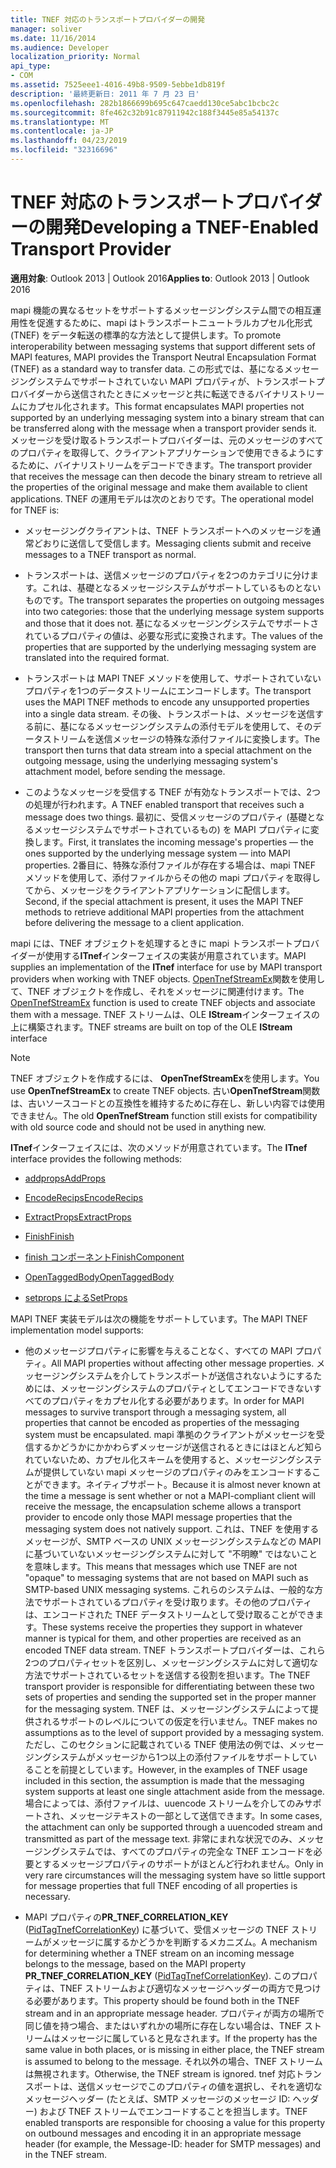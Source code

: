 ```yaml
---
title: TNEF 対応のトランスポートプロバイダーの開発
manager: soliver
ms.date: 11/16/2014
ms.audience: Developer
localization_priority: Normal
api_type:
- COM
ms.assetid: 7525eee1-4016-49b8-9509-5ebbe1db819f
description: '最終更新日: 2011 年 7 月 23 日'
ms.openlocfilehash: 282b1866699b695c647caedd130ce5abc1bcbc2c
ms.sourcegitcommit: 8fe462c32b91c87911942c188f3445e85a54137c
ms.translationtype: MT
ms.contentlocale: ja-JP
ms.lasthandoff: 04/23/2019
ms.locfileid: "32316696"
---
```

# <a name="developing-a-tnef-enabled-transport-provider"></a><span data-ttu-id="ce5c6-103">TNEF 対応のトランスポートプロバイダーの開発</span><span class="sxs-lookup"><span data-stu-id="ce5c6-103">Developing a TNEF-Enabled Transport Provider</span></span>

  
  
<span data-ttu-id="ce5c6-104">**適用対象**: Outlook 2013 | Outlook 2016</span><span class="sxs-lookup"><span data-stu-id="ce5c6-104">**Applies to**: Outlook 2013 | Outlook 2016</span></span> 
  
<span data-ttu-id="ce5c6-105">mapi 機能の異なるセットをサポートするメッセージングシステム間での相互運用性を促進するために、mapi はトランスポートニュートラルカプセル化形式 (TNEF) をデータ転送の標準的な方法として提供します。</span><span class="sxs-lookup"><span data-stu-id="ce5c6-105">To promote interoperability between messaging systems that support different sets of MAPI features, MAPI provides the Transport Neutral Encapsulation Format (TNEF) as a standard way to transfer data.</span></span> <span data-ttu-id="ce5c6-106">この形式では、基になるメッセージングシステムでサポートされていない MAPI プロパティが、トランスポートプロバイダーから送信されたときにメッセージと共に転送できるバイナリストリームにカプセル化されます。</span><span class="sxs-lookup"><span data-stu-id="ce5c6-106">This format encapsulates MAPI properties not supported by an underlying messaging system into a binary stream that can be transferred along with the message when a transport provider sends it.</span></span> <span data-ttu-id="ce5c6-107">メッセージを受け取るトランスポートプロバイダーは、元のメッセージのすべてのプロパティを取得して、クライアントアプリケーションで使用できるようにするために、バイナリストリームをデコードできます。</span><span class="sxs-lookup"><span data-stu-id="ce5c6-107">The transport provider that receives the message can then decode the binary stream to retrieve all the properties of the original message and make them available to client applications.</span></span> <span data-ttu-id="ce5c6-108">TNEF の運用モデルは次のとおりです。</span><span class="sxs-lookup"><span data-stu-id="ce5c6-108">The operational model for TNEF is:</span></span>
  
- <span data-ttu-id="ce5c6-109">メッセージングクライアントは、TNEF トランスポートへのメッセージを通常どおりに送信して受信します。</span><span class="sxs-lookup"><span data-stu-id="ce5c6-109">Messaging clients submit and receive messages to a TNEF transport as normal.</span></span>
    
- <span data-ttu-id="ce5c6-110">トランスポートは、送信メッセージのプロパティを2つのカテゴリに分けます。これは、基礎となるメッセージシステムがサポートしているものとないものです。</span><span class="sxs-lookup"><span data-stu-id="ce5c6-110">The transport separates the properties on outgoing messages into two categories: those that the underlying message system supports and those that it does not.</span></span> <span data-ttu-id="ce5c6-111">基になるメッセージングシステムでサポートされているプロパティの値は、必要な形式に変換されます。</span><span class="sxs-lookup"><span data-stu-id="ce5c6-111">The values of the properties that are supported by the underlying messaging system are translated into the required format.</span></span>
    
- <span data-ttu-id="ce5c6-112">トランスポートは MAPI TNEF メソッドを使用して、サポートされていないプロパティを1つのデータストリームにエンコードします。</span><span class="sxs-lookup"><span data-stu-id="ce5c6-112">The transport uses the MAPI TNEF methods to encode any unsupported properties into a single data stream.</span></span> <span data-ttu-id="ce5c6-113">その後、トランスポートは、メッセージを送信する前に、基になるメッセージングシステムの添付モデルを使用して、そのデータストリームを送信メッセージの特殊な添付ファイルに変換します。</span><span class="sxs-lookup"><span data-stu-id="ce5c6-113">The transport then turns that data stream into a special attachment on the outgoing message, using the underlying messaging system's attachment model, before sending the message.</span></span>
    
- <span data-ttu-id="ce5c6-114">このようなメッセージを受信する TNEF が有効なトランスポートでは、2つの処理が行われます。</span><span class="sxs-lookup"><span data-stu-id="ce5c6-114">A TNEF enabled transport that receives such a message does two things.</span></span> <span data-ttu-id="ce5c6-115">最初に、受信メッセージのプロパティ (基礎となるメッセージシステムでサポートされているもの) を MAPI プロパティに変換します。</span><span class="sxs-lookup"><span data-stu-id="ce5c6-115">First, it translates the incoming message's properties — the ones supported by the underlying message system — into MAPI properties.</span></span> <span data-ttu-id="ce5c6-116">2番目に、特殊な添付ファイルが存在する場合は、mapi TNEF メソッドを使用して、添付ファイルからその他の mapi プロパティを取得してから、メッセージをクライアントアプリケーションに配信します。</span><span class="sxs-lookup"><span data-stu-id="ce5c6-116">Second, if the special attachment is present, it uses the MAPI TNEF methods to retrieve additional MAPI properties from the attachment before delivering the message to a client application.</span></span>
    
<span data-ttu-id="ce5c6-117">mapi には、TNEF オブジェクトを処理するときに mapi トランスポートプロバイダーが使用する**ITnef**インターフェイスの実装が用意されています。</span><span class="sxs-lookup"><span data-stu-id="ce5c6-117">MAPI supplies an implementation of the **ITnef** interface for use by MAPI transport providers when working with TNEF objects.</span></span> <span data-ttu-id="ce5c6-118">[OpenTnefStreamEx](opentnefstreamex.md)関数を使用して、TNEF オブジェクトを作成し、それをメッセージに関連付けます。</span><span class="sxs-lookup"><span data-stu-id="ce5c6-118">The [OpenTnefStreamEx](opentnefstreamex.md) function is used to create TNEF objects and associate them with a message.</span></span> <span data-ttu-id="ce5c6-119">TNEF ストリームは、OLE **IStream**インターフェイスの上に構築されます。</span><span class="sxs-lookup"><span data-stu-id="ce5c6-119">TNEF streams are built on top of the OLE **IStream** interface</span></span> 
  
> [!NOTE]
> <span data-ttu-id="ce5c6-120">TNEF オブジェクトを作成するには、 **OpenTnefStreamEx**を使用します。</span><span class="sxs-lookup"><span data-stu-id="ce5c6-120">You use **OpenTnefStreamEx** to create TNEF objects.</span></span> <span data-ttu-id="ce5c6-121">古い**OpenTnefStream**関数は、古いソースコードとの互換性を維持するために存在し、新しい内容では使用できません。</span><span class="sxs-lookup"><span data-stu-id="ce5c6-121">The old **OpenTnefStream** function still exists for compatibility with old source code and should not be used in anything new.</span></span> 
  
<span data-ttu-id="ce5c6-122">**ITnef**インターフェイスには、次のメソッドが用意されています。</span><span class="sxs-lookup"><span data-stu-id="ce5c6-122">The **ITnef** interface provides the following methods:</span></span> 
  
- [<span data-ttu-id="ce5c6-123">addprops</span><span class="sxs-lookup"><span data-stu-id="ce5c6-123">AddProps</span></span>](itnef-addprops.md)
    
- [<span data-ttu-id="ce5c6-124">EncodeRecips</span><span class="sxs-lookup"><span data-stu-id="ce5c6-124">EncodeRecips</span></span>](itnef-encoderecips.md)
    
- [<span data-ttu-id="ce5c6-125">ExtractProps</span><span class="sxs-lookup"><span data-stu-id="ce5c6-125">ExtractProps</span></span>](itnef-extractprops.md)
    
- [<span data-ttu-id="ce5c6-126">Finish</span><span class="sxs-lookup"><span data-stu-id="ce5c6-126">Finish</span></span>](itnef-finish.md)
    
- [<span data-ttu-id="ce5c6-127">finish コンポーネント</span><span class="sxs-lookup"><span data-stu-id="ce5c6-127">FinishComponent</span></span>](itnef-finishcomponent.md)
    
- [<span data-ttu-id="ce5c6-128">OpenTaggedBody</span><span class="sxs-lookup"><span data-stu-id="ce5c6-128">OpenTaggedBody</span></span>](itnef-opentaggedbody.md)
    
- [<span data-ttu-id="ce5c6-129">setprops による</span><span class="sxs-lookup"><span data-stu-id="ce5c6-129">SetProps</span></span>](itnef-setprops.md)
    
<span data-ttu-id="ce5c6-130">MAPI TNEF 実装モデルは次の機能をサポートしています。</span><span class="sxs-lookup"><span data-stu-id="ce5c6-130">The MAPI TNEF implementation model supports:</span></span>
  
- <span data-ttu-id="ce5c6-131">他のメッセージプロパティに影響を与えることなく、すべての MAPI プロパティ。</span><span class="sxs-lookup"><span data-stu-id="ce5c6-131">All MAPI properties without affecting other message properties.</span></span> <span data-ttu-id="ce5c6-132">メッセージングシステムを介してトランスポートが送信されないようにするためには、メッセージングシステムのプロパティとしてエンコードできないすべてのプロパティをカプセル化する必要があります。</span><span class="sxs-lookup"><span data-stu-id="ce5c6-132">In order for MAPI messages to survive transport through a messaging system, all properties that cannot be encoded as properties of the messaging system must be encapsulated.</span></span> <span data-ttu-id="ce5c6-133">mapi 準拠のクライアントがメッセージを受信するかどうかにかかわらずメッセージが送信されるときにはほとんど知られていないため、カプセル化スキームを使用すると、メッセージングシステムが提供していない mapi メッセージのプロパティのみをエンコードすることができます。ネイティブサポート。</span><span class="sxs-lookup"><span data-stu-id="ce5c6-133">Because it is almost never known at the time a message is sent whether or not a MAPI-compliant client will receive the message, the encapsulation scheme allows a transport provider to encode only those MAPI message properties that the messaging system does not natively support.</span></span> <span data-ttu-id="ce5c6-134">これは、TNEF を使用するメッセージが、SMTP ベースの UNIX メッセージングシステムなどの MAPI に基づいていないメッセージングシステムに対して "不明瞭" ではないことを意味します。</span><span class="sxs-lookup"><span data-stu-id="ce5c6-134">This means that messages which use TNEF are not "opaque" to messaging systems that are not based on MAPI such as SMTP-based UNIX messaging systems.</span></span> <span data-ttu-id="ce5c6-135">これらのシステムは、一般的な方法でサポートされているプロパティを受け取ります。その他のプロパティは、エンコードされた TNEF データストリームとして受け取ることができます。</span><span class="sxs-lookup"><span data-stu-id="ce5c6-135">These systems receive the properties they support in whatever manner is typical for them, and other properties are received as an encoded TNEF data stream.</span></span> <span data-ttu-id="ce5c6-136">TNEF トランスポートプロバイダーは、これら2つのプロパティセットを区別し、メッセージングシステムに対して適切な方法でサポートされているセットを送信する役割を担います。</span><span class="sxs-lookup"><span data-stu-id="ce5c6-136">The TNEF transport provider is responsible for differentiating between these two sets of properties and sending the supported set in the proper manner for the messaging system.</span></span> <span data-ttu-id="ce5c6-137">TNEF は、メッセージングシステムによって提供されるサポートのレベルについての仮定を行いません。</span><span class="sxs-lookup"><span data-stu-id="ce5c6-137">TNEF makes no assumptions as to the level of support provided by a messaging system.</span></span> <span data-ttu-id="ce5c6-138">ただし、このセクションに記載されている TNEF 使用法の例では、メッセージングシステムがメッセージから1つ以上の添付ファイルをサポートしていることを前提としています。</span><span class="sxs-lookup"><span data-stu-id="ce5c6-138">However, in the examples of TNEF usage included in this section, the assumption is made that the messaging system supports at least one single attachment aside from the message.</span></span> <span data-ttu-id="ce5c6-139">場合によっては、添付ファイルは、uuencode ストリームを介してのみサポートされ、メッセージテキストの一部として送信できます。</span><span class="sxs-lookup"><span data-stu-id="ce5c6-139">In some cases, the attachment can only be supported through a uuencoded stream and transmitted as part of the message text.</span></span> <span data-ttu-id="ce5c6-140">非常にまれな状況でのみ、メッセージングシステムでは、すべてのプロパティの完全な TNEF エンコードを必要とするメッセージプロパティのサポートがほとんど行われません。</span><span class="sxs-lookup"><span data-stu-id="ce5c6-140">Only in very rare circumstances will the messaging system have so little support for message properties that full TNEF encoding of all properties is necessary.</span></span>
    
- <span data-ttu-id="ce5c6-141">MAPI プロパティの**PR_TNEF_CORRELATION_KEY** ([PidTagTnefCorrelationKey](pidtagtnefcorrelationkey-canonical-property.md)) に基づいて、受信メッセージの TNEF ストリームがメッセージに属するかどうかを判断するメカニズム。</span><span class="sxs-lookup"><span data-stu-id="ce5c6-141">A mechanism for determining whether a TNEF stream on an incoming message belongs to the message, based on the MAPI property **PR_TNEF_CORRELATION_KEY** ([PidTagTnefCorrelationKey](pidtagtnefcorrelationkey-canonical-property.md)).</span></span> <span data-ttu-id="ce5c6-142">このプロパティは、TNEF ストリームおよび適切なメッセージヘッダーの両方で見つける必要があります。</span><span class="sxs-lookup"><span data-stu-id="ce5c6-142">This property should be found both in the TNEF stream and in an appropriate message header.</span></span> <span data-ttu-id="ce5c6-143">プロパティが両方の場所で同じ値を持つ場合、またはいずれかの場所に存在しない場合は、TNEF ストリームはメッセージに属していると見なされます。</span><span class="sxs-lookup"><span data-stu-id="ce5c6-143">If the property has the same value in both places, or is missing in either place, the TNEF stream is assumed to belong to the message.</span></span> <span data-ttu-id="ce5c6-144">それ以外の場合、TNEF ストリームは無視されます。</span><span class="sxs-lookup"><span data-stu-id="ce5c6-144">Otherwise, the TNEF stream is ignored.</span></span> <span data-ttu-id="ce5c6-145">tnef 対応トランスポートは、送信メッセージでこのプロパティの値を選択し、それを適切なメッセージヘッダー (たとえば、SMTP メッセージのメッセージ ID: ヘッダー) および TNEF ストリームでエンコードすることを担当します。</span><span class="sxs-lookup"><span data-stu-id="ce5c6-145">TNEF enabled transports are responsible for choosing a value for this property on outbound messages and encoding it in an appropriate message header (for example, the Message-ID: header for SMTP messages) and in the TNEF stream.</span></span>
    

